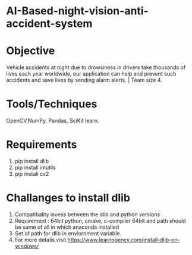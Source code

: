 # AI-Based-night-vision-anti-accident-system

# Objective
Vehicle accidents at night due to drowsiness in drivers take thousands of lives each year worldwide, our application can help and prevent such accidents and save lives by sending alarm alerts. | Team size 4.

# Tools/Techniques
OpenCV,NumPy, Pandas, SciKit learn.

# Requirements
1. pip install dlib
2. pip install imutils
3. pip install cv2

# Challanges to install dlib
1. Compatibality isuess between the dlib and python versions 
2. Requirement : 64bit python, cmake, c-compiler 64bit and path should be same of all in which anaconda installed
4. Set of path for dlib in enviornment variable.
3. For more details visit https://www.learnopencv.com/install-dlib-on-windows/
